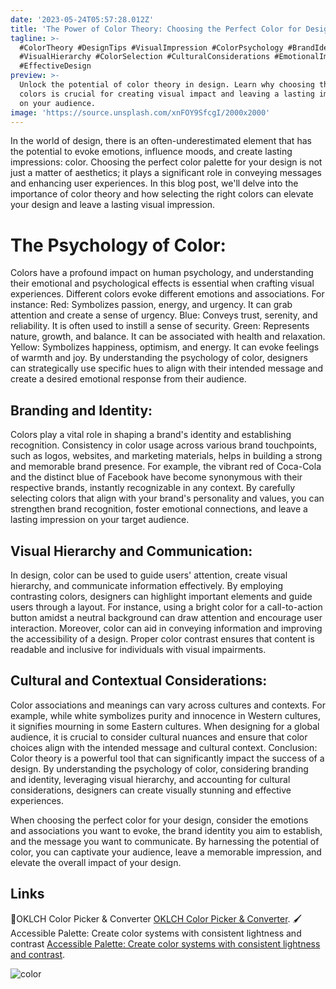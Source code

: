 ```yaml
---
date: '2023-05-24T05:57:28.012Z'
title: 'The Power of Color Theory: Choosing the Perfect Color for Design and Visual '
tagline: >-
  #ColorTheory #DesignTips #VisualImpression #ColorPsychology #BrandIdentity
  #VisualHierarchy #ColorSelection #CulturalConsiderations #EmotionalImpact
  #EffectiveDesign
preview: >-
  Unlock the potential of color theory in design. Learn why choosing the perfect
  colors is crucial for creating visual impact and leaving a lasting impression
  on your audience.
image: 'https://source.unsplash.com/xnFOY9SfcgI/2000x2000'
---
```

In the world of design, there is an often-underestimated element that has the potential to evoke emotions, influence moods, and create lasting impressions: color. Choosing the perfect color palette for your design is not just a matter of aesthetics; it plays a significant role in conveying messages and enhancing user experiences. In this blog post, we'll delve into the importance of color theory and how selecting the right colors can elevate your design and leave a lasting visual impression.

# The Psychology of Color:
Colors have a profound impact on human psychology, and understanding their emotional and psychological effects is essential when crafting visual experiences. Different colors evoke different emotions and associations. For instance:
Red: Symbolizes passion, energy, and urgency. It can grab attention and create a sense of urgency.
Blue: Conveys trust, serenity, and reliability. It is often used to instill a sense of security.
Green: Represents nature, growth, and balance. It can be associated with health and relaxation.
Yellow: Symbolizes happiness, optimism, and energy. It can evoke feelings of warmth and joy.
By understanding the psychology of color, designers can strategically use specific hues to align with their intended message and create a desired emotional response from their audience.

## Branding and Identity:
Colors play a vital role in shaping a brand's identity and establishing recognition. Consistency in color usage across various brand touchpoints, such as logos, websites, and marketing materials, helps in building a strong and memorable brand presence. For example, the vibrant red of Coca-Cola and the distinct blue of Facebook have become synonymous with their respective brands, instantly recognizable in any context.
By carefully selecting colors that align with your brand's personality and values, you can strengthen brand recognition, foster emotional connections, and leave a lasting impression on your target audience.

## Visual Hierarchy and Communication:
In design, color can be used to guide users' attention, create visual hierarchy, and communicate information effectively. By employing contrasting colors, designers can highlight important elements and guide users through a layout. For instance, using a bright color for a call-to-action button amidst a neutral background can draw attention and encourage user interaction.
Moreover, color can aid in conveying information and improving the accessibility of a design. Proper color contrast ensures that content is readable and inclusive for individuals with visual impairments.

## Cultural and Contextual Considerations:
Color associations and meanings can vary across cultures and contexts. For example, while white symbolizes purity and innocence in Western cultures, it signifies mourning in some Eastern cultures. When designing for a global audience, it is crucial to consider cultural nuances and ensure that color choices align with the intended message and cultural context.
Conclusion:
Color theory is a powerful tool that can significantly impact the success of a design. By understanding the psychology of color, considering branding and identity, leveraging visual hierarchy, and accounting for cultural considerations, designers can create visually stunning and effective experiences.

When choosing the perfect color for your design, consider the emotions and associations you want to evoke, the brand identity you aim to establish, and the message you want to communicate. By harnessing the potential of color, you can captivate your audience, leave a memorable impression, and elevate the overall impact of your design.

## Links

🎨OKLCH Color Picker & Converter [OKLCH Color Picker & Converter](https://oklch.com/#70,0.1,41,100).
🖌️Accessible Palette: Create color systems with consistent lightness and contrast [Accessible Palette: Create color systems with consistent lightness and contrast](https://accessiblepalette.com/).


![color](https://source.unsplash.com/Ky24fCpz1IE/2000x2000)

